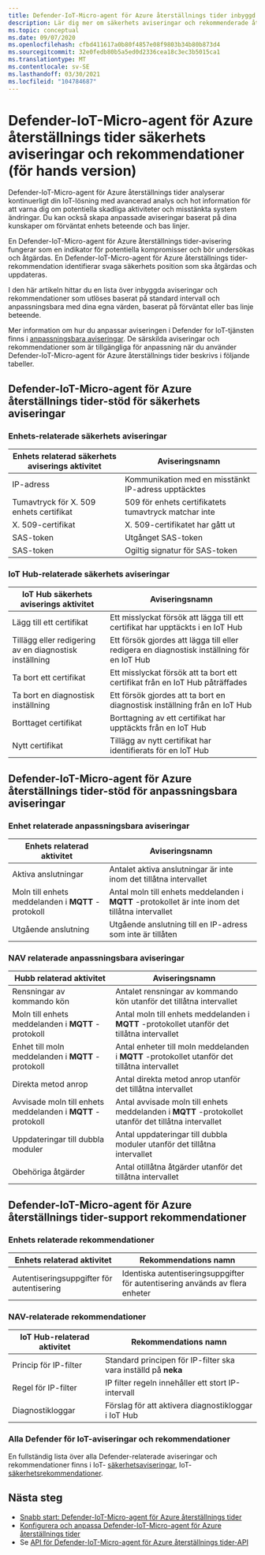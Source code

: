 ```yaml
---
title: Defender-IoT-Micro-agent för Azure återställnings tider inbyggd & anpassningsbara aviseringar och rekommendationer
description: Lär dig mer om säkerhets aviseringar och rekommenderade åtgärder med hjälp av Azure IoT Defender-IoT-Micro-agent-återställnings tider.
ms.topic: conceptual
ms.date: 09/07/2020
ms.openlocfilehash: cfbd411617a0b80f4857e08f9803b34b80b873d4
ms.sourcegitcommit: 32e0fedb80b5a5ed0d2336cea18c3ec3b5015ca1
ms.translationtype: MT
ms.contentlocale: sv-SE
ms.lasthandoff: 03/30/2021
ms.locfileid: "104784687"
---
```

# <a name="defender-iot-micro-agent-for-azure-rtos-security-alerts-and-recommendations-preview"></a>Defender-IoT-Micro-agent för Azure återställnings tider säkerhets aviseringar och rekommendationer (för hands version)

Defender-IoT-Micro-agent för Azure återställnings tider analyserar kontinuerligt din IoT-lösning med avancerad analys och hot information för att varna dig om potentiella skadliga aktiviteter och misstänkta system ändringar. Du kan också skapa anpassade aviseringar baserat på dina kunskaper om förväntat enhets beteende och bas linjer.

En Defender-IoT-Micro-agent för Azure återställnings tider-avisering fungerar som en indikator för potentiella kompromisser och bör undersökas och åtgärdas. En Defender-IoT-Micro-agent för Azure återställnings tider-rekommendation identifierar svaga säkerhets position som ska åtgärdas och uppdateras. 

I den här artikeln hittar du en lista över inbyggda aviseringar och rekommendationer som utlöses baserat på standard intervall och anpassningsbara med dina egna värden, baserat på förväntat eller bas linje beteende. 

Mer information om hur du anpassar aviseringen i Defender for IoT-tjänsten finns i [anpassningsbara aviseringar](concept-customizable-security-alerts.md). De särskilda aviseringar och rekommendationer som är tillgängliga för anpassning när du använder Defender-IoT-Micro-agent för Azure återställnings tider beskrivs i följande tabeller. 

## <a name="defender-iot-micro-agent-for-azure-rtos-supported-security-alerts"></a>Defender-IoT-Micro-agent för Azure återställnings tider-stöd för säkerhets aviseringar

### <a name="device-related-security-alerts"></a>Enhets-relaterade säkerhets aviseringar

|Enhets relaterad säkerhets aviserings aktivitet  |Aviseringsnamn  |
|---------|---------|
|IP-adress| Kommunikation med en misstänkt IP-adress upptäcktes|
|Tumavtryck för X. 509 enhets certifikat|509 för enhets certifikatets tumavtryck matchar inte|
|X. 509-certifikat| X. 509-certifikatet har gått ut|
|SAS-token| Utgånget SAS-token|
|SAS-token| Ogiltig signatur för SAS-token|

### <a name="iot-hub-related-security-alerts"></a>IoT Hub-relaterade säkerhets aviseringar

|IoT Hub säkerhets aviserings aktivitet  |Aviseringsnamn  |
|---------|---------|
|Lägg till ett certifikat    |  Ett misslyckat försök att lägga till ett certifikat har upptäckts i en IoT Hub       |
|Tillägg eller redigering av en diagnostisk inställning    | Ett försök gjordes att lägga till eller redigera en diagnostisk inställning för en IoT Hub      |
|Ta bort ett certifikat    |  Ett misslyckat försök att ta bort ett certifikat från en IoT Hub påträffades       |
|Ta bort en diagnostisk inställning    |  Ett försök gjordes att ta bort en diagnostisk inställning från en IoT Hub      |
|Borttaget certifikat    | Borttagning av ett certifikat har upptäckts från en IoT Hub        |
|Nytt certifikat     |  Tillägg av nytt certifikat har identifierats för en IoT Hub       |

## <a name="defender-iot-micro-agent-for-azure-rtos-supported-customizable-alerts"></a>Defender-IoT-Micro-agent för Azure återställnings tider-stöd för anpassningsbara aviseringar

### <a name="device-related-customizable-alerts"></a>Enhet relaterade anpassningsbara aviseringar

|Enhets relaterad aktivitet |Aviseringsnamn  |
|---------|---------|
|Aktiva anslutningar|Antalet aktiva anslutningar är inte inom det tillåtna intervallet|
|Moln till enhets meddelanden i **MQTT** -protokoll|Antal moln till enhets meddelanden i **MQTT** -protokollet är inte inom det tillåtna intervallet|
|Utgående anslutning| Utgående anslutning till en IP-adress som inte är tillåten|

### <a name="hub-related-customizable-alerts"></a>NAV relaterade anpassningsbara aviseringar 

|Hubb relaterad aktivitet  |Aviseringsnamn  |
|---------|---------|
|Rensningar av kommando kön     |  Antalet rensningar av kommando kön utanför det tillåtna intervallet       |
|Moln till enhets meddelanden i **MQTT** -protokoll    |  Antal moln till enhets meddelanden i **MQTT** -protokollet utanför det tillåtna intervallet       |
|Enhet till moln meddelanden i **MQTT** -protokoll    | Antal enheter till moln meddelanden i **MQTT** -protokollet utanför det tillåtna intervallet        |
|Direkta metod anrop     |  Antal direkta metod anrop utanför det tillåtna intervallet       |
|Avvisade moln till enhets meddelanden i **MQTT** -protokoll     |   Antal avvisade moln till enhets meddelanden i **MQTT** -protokollet utanför det tillåtna intervallet      |
|Uppdateringar till dubbla moduler     |  Antal uppdateringar till dubbla moduler utanför det tillåtna intervallet       |
|Obehöriga åtgärder    |  Antal otillåtna åtgärder utanför det tillåtna intervallet       |

## <a name="defender-iot-micro-agent-for-azure-rtos-supported-recommendations"></a>Defender-IoT-Micro-agent för Azure återställnings tider-support rekommendationer

### <a name="device-related-recommendations"></a>Enhets relaterade rekommendationer

|Enhets relaterad aktivitet  |Rekommendations namn |
|---------|---------|
|Autentiseringsuppgifter för autentisering    |  Identiska autentiseringsuppgifter för autentisering används av flera enheter       |

### <a name="hub-related-recommendations"></a>NAV-relaterade rekommendationer

|IoT Hub-relaterad aktivitet  |Rekommendations namn |
|---------|---------|
|Princip för IP-filter   |  Standard principen för IP-filter ska vara inställd på **neka**  |
|Regel för IP-filter| IP filter regeln innehåller ett stort IP-intervall|
|Diagnostikloggar|Förslag för att aktivera diagnostikloggar i IoT Hub|

### <a name="all-defender-for-iot-alerts-and-recommendations"></a>Alla Defender för IoT-aviseringar och rekommendationer

En fullständig lista över alla Defender-relaterade aviseringar och rekommendationer finns i IoT- [säkerhetsaviseringar](concept-security-alerts.md), IoT- [säkerhetsrekommendationer](concept-recommendations.md).

## <a name="next-steps"></a>Nästa steg

- [Snabb start: Defender-IoT-Micro-agent för Azure återställnings tider](quickstart-azure-rtos-security-module.md)
- [Konfigurera och anpassa Defender-IoT-Micro-agent för Azure återställnings tider](how-to-azure-rtos-security-module.md)
- Se [API för Defender-IoT-Micro-agent för Azure återställnings tider-API](azure-rtos-security-module-api.md)